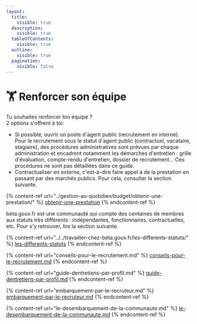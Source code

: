 ```yaml
---
layout:
  title:
    visible: true
  description:
    visible: true
  tableOfContents:
    visible: true
  outline:
    visible: true
  pagination:
    visible: false
---
```


# 🏋️ Renforcer son équipe

Tu souhaites renforcer ton équipe ?\
2 options s'offrent à toi:

* Si possible, ouvrir un poste d'agent public (recrutement en interne). Pour le recrutement sous le statut d'agent public (contractuel, vacataire, stagiaire), des procédures administratives sont prévues par chaque administration et encadrent notamment les démarches d'entretien : grille d'évaluation, compte-rendu d'entretien, dossier de recrutement… Ces procédures ne sont pas détaillées dans ce guide.
* Contractualiser en externe, c'est-à-dire faire appel à de la prestation en passant par des marchés publics. Pour cela, consulter la section suivante.

{% content-ref url="../gestion-au-quotidien/budget/obtenir-une-prestation/" %}
[obtenir-une-prestation](../gestion-au-quotidien/budget/obtenir-une-prestation/)
{% endcontent-ref %}

beta.gouv.fr est une communauté qui compte des centaines de membres aux statuts très différents : indépendantes, fonctionnaires, contractuelles, etc. Pour s'y retrouver, lire la section suivante.

{% content-ref url="../../travailler-chez-beta.gouv.fr/les-differents-statuts/" %}
[les-differents-statuts](../../travailler-chez-beta.gouv.fr/les-differents-statuts/)
{% endcontent-ref %}

{% content-ref url="conseils-pour-le-recrutement.md" %}
[conseils-pour-le-recrutement.md](conseils-pour-le-recrutement.md)
{% endcontent-ref %}

{% content-ref url="guide-dentretiens-par-profil.md" %}
[guide-dentretiens-par-profil.md](guide-dentretiens-par-profil.md)
{% endcontent-ref %}

{% content-ref url="embarquement-par-le-recruteur.md" %}
[embarquement-par-le-recruteur.md](embarquement-par-le-recruteur.md)
{% endcontent-ref %}

{% content-ref url="le-desembarquement-de-la-communaute.md" %}
[le-desembarquement-de-la-communaute.md](le-desembarquement-de-la-communaute.md)
{% endcontent-ref %}

